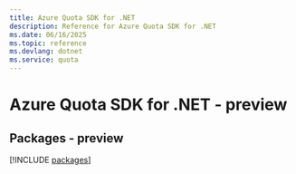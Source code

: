 ```yaml
---
title: Azure Quota SDK for .NET
description: Reference for Azure Quota SDK for .NET
ms.date: 06/16/2025
ms.topic: reference
ms.devlang: dotnet
ms.service: quota
---
```

# Azure Quota SDK for .NET - preview
## Packages - preview
[!INCLUDE [packages](quota-index.md)]